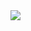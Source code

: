<img src="https://i.kym-cdn.com/photos/images/newsfeed/000/117/021/enhanced-buzz-28895-1301694293-0.jpg"/>
